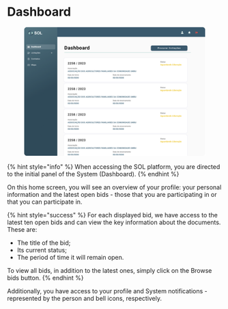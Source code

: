 # Dashboard

<figure><img src="../../.gitbook/assets/Dashboard.png" alt=""><figcaption></figcaption></figure>

{% hint style="info" %}
When accessing the SOL platform, you are directed to the initial panel of the System (Dashboard).
{% endhint %}

On this home screen, you will see an overview of your profile: your personal information and the latest open bids - those that you are participating in or that you can participate in.

{% hint style="success" %}
For each displayed bid, we have access to the latest ten open bids and can view the key information about the documents. These are:

* The title of the bid;
* Its current status;
* The period of time it will remain open.

To view all bids, in addition to the latest ones, simply click on the Browse bids button.
{% endhint %}

Additionally, you have access to your profile and System notifications - represented by the person and bell icons, respectively.
